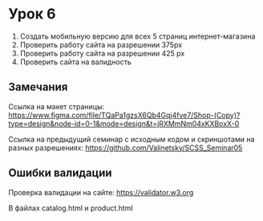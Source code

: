 # Урок 6

1. Создать мобильную версию для всех 5 страниц интернет-магазина
2. Проверить работу сайта на разрешении 375px
3. Проверить работу сайта на разрешении 425 px
4. Проверить сайта на валидность

## Замечания

Ссылка на макет страницы:
https://www.figma.com/file/TQaPa1gzsX6Qb4Gqj4fve7/Shop-(Copy)?type=design&node-id=0-1&mode=design&t=jRXMmNm04xKXBoxX-0

Ссылка на предыдущий семинар с исходным кодом и скриншотами на разных разрешениях:
https://github.com/Valinetsky/SCSS_Seminar05

## Ошибки валидации

Проверка валидации на сайте: https://validator.w3.org

В файлах catalog.html и product.html
